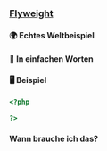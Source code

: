 ### [Flyweight](/flyweight.md)

#### 🌍 Echtes Weltbeispiel

<!--
Flyweight pattern is primarily used to reduce the number of objects created and to decrease memory footprint and increase performance.

provides ways to decrease object count thus improving the object structure of application.

Flyweight pattern tries to reuse already existing similar kind objects by storing them and creates new object when no matching object is found. 

The Flyweight uses sharing to support large numbers of objects efficiently.


Each "flyweight" object is divided into two pieces: 
1. the state-dependent (extrinsic) part > stored or computed by client objects, and passed to the Flyweight when its operations are invoked.
2. and the state-independent (intrinsic) part.  > stored (shared) in the Flyweight object.

-->


#### 💬 In einfachen Worten
#### 🖥 Beispiel

```php 
<?php

?>
```

#### Wann brauche ich das? 
